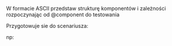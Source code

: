 W formacie ASCII przedstaw strukturę komponentów i zależności rozpoczynając od @component do testowania 


Przygotowuje sie do scenariusza:

np:
